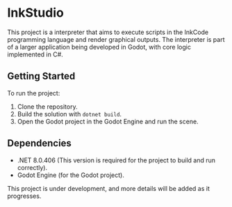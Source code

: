 # InkStudio

This project is a interpreter that aims to execute scripts in the InkCode programming language and render graphical outputs. The interpreter is part of a larger application being developed in Godot, with core logic implemented in C#.

## Getting Started

To run the project:

1. Clone the repository.
2. Build the solution with `dotnet build`.
3. Open the Godot project in the Godot Engine and run the scene.

## Dependencies

- .NET 8.0.406 (This version is required for the project to build and run correctly).
- Godot Engine (for the Godot project).

This project is under development, and more details will be added as it progresses.